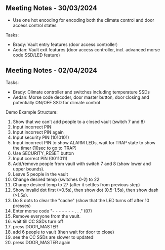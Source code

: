 ## Meeting Notes - 30/03/2024

- Use one hot encoding for encoding both the climate control and door access control states

Tasks:
- Brady: Vault entry features (door access controller)
- Aedan: Vault exit features (door access controller, incl. advanced morse code SSD/LED feature)

## Meeting Notes - 02/04/2024

Tasks:
- Brady: Climate controller and switches including temperature SSDs
- Aedan: Morse code decoder, door master button, door closing and potentially ON/OFF SSD for climate control




Demo Example Structure:

1. Show that we can't add people to a closed vault (switch 7 and 8)
2. Input incorrect PIN
3. Input incorrect PIN again
4. Input security PIN (1010101)
5. Input incorrect PIN to show ALARM LEDs, wait for TRAP state to show the timer (10sec to go to TRAP)
6. Use SECURITY_RESET button
7. Input correct PIN (0011011)
8. Add/remove people from vault with switch 7 and 8 (show lower and upper bounds).
9. Leave 5 people in the vault
10. Change desired temp (switches 0-2) to 22
11. Change desired temp to 27 (after it settles from previous step)
12. Show invalid dot first (<0.5s), then show dot (0.5-1.5s), then show dash (>1.5s).
13. Do 8 dots to clear the "cache" (show that the LED turns off after 10 presses)
14. Enter morse code "- - - - - - - . . ." (07)
15. Remove everyone from the vault.
16. wait till CC SSDs turn off
17. press DOOR_MASTER
18. add 6 people to vault (then wait for door to close)
19. see the CC SSDs are slower to updated
20. press DOOR_MASTER again